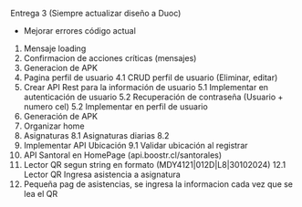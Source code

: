Entrega 3
(Siempre actualizar diseño a Duoc)
- Mejorar errores código actual
1. Mensaje loading
2. Confirmacion de acciones críticas (mensajes)
3. Generacion de APK
4. Pagina perfil de usuario
   4.1 CRUD perfil de usuario (Eliminar, editar)
5. Crear API Rest para la información de usuario
  5.1 Implementar en autenticación de usuario
  5.2 Recuperación de contraseña (Usuario + numero cel)
  5.2 Implementar en perfil de usuario
6. Generación de APK
7. Organizar home
8. Asignaturas
  8.1 Asignaturas diarias
  8.2 
10. Implementar API Ubicación
  9.1 Validar ubicación al registrar
11. API Santoral en HomePage (api.boostr.cl/santorales)
12. Lector QR segun string en formato (MDY4121|012D|L8|30102024)
  12.1 Lector QR Ingresa asistencia a asignatura
13. Pequeña pag de asistencias, se ingresa la informacion cada vez que se lea el QR
